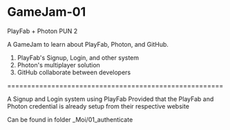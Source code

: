 # GameJam-01
PlayFab + Photon PUN 2

A GameJam to learn about PlayFab, Photon, and GitHub.

1. PlayFab's Signup, Login, and other system
2. Photon's multiplayer solution
3. GitHub collaborate between developers

======================================================

A Signup and Login system using PlayFab
Provided that the PlayFab and Photon credential is already setup from their respective website

Can be found in folder _Moi/01_authenticate
